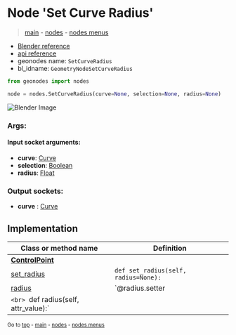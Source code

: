 # Node 'Set Curve Radius'

> [main](../structure.md) - [nodes](nodes.md) - [nodes menus](nodes_menus.md)

- [Blender reference](https://docs.blender.org/manual/en/latest/modeling/geometry_nodes/curve/set_curve_radius.html)
- [api reference](https://docs.blender.org/api/current/bpy.types.GeometryNodeSetCurveRadius.html)
- geonodes name: `SetCurveRadius`
- bl_idname: `GeometryNodeSetCurveRadius`

```python
from geonodes import nodes

node = nodes.SetCurveRadius(curve=None, selection=None, radius=None)
```

![Blender Image](https://docs.blender.org/manual/en/latest/_images/node-types_GeometryNodeSetCurveRadius.webp)

### Args:

#### Input socket arguments:

- **curve**: [Curve](Curve.md)
- **selection**: [Boolean](Boolean.md)
- **radius**: [Float](Float.md)

### Output sockets:

- **curve** : [Curve](Curve.md)

## Implementation

| Class or method name | Definition |
|----------------------|------------|
| **[ControlPoint](ControlPoint.md)** |
| [set_radius](ControlPoint.md#set_radius) | `def set_radius(self, radius=None):` |
| [radius](ControlPoint.md#radius) | `@radius.setter
`<br> `def radius(self, attr_value):` |

<sub>Go to [top](#node-Set-Curve-Radius) - [main](../structure.md) - [nodes](nodes.md) - [nodes menus](nodes_menus.md)</sub>

